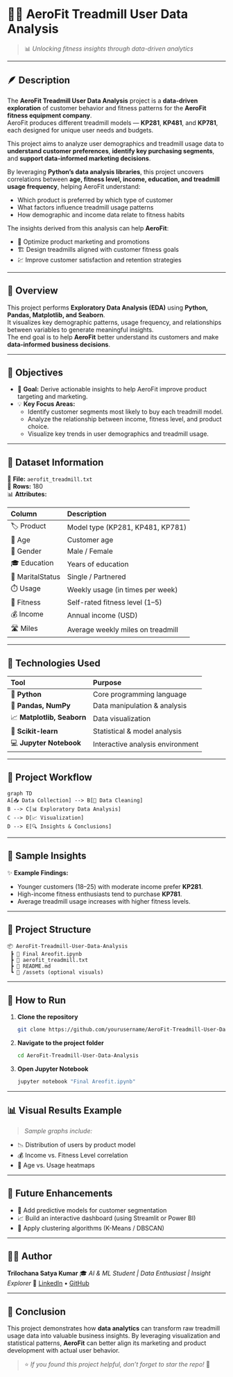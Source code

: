 
# 🏃‍♂️ AeroFit Treadmill User Data Analysis  
> 📊 *Unlocking fitness insights through data-driven analytics*

---

## 🪶 Description  

The **AeroFit Treadmill User Data Analysis** project is a **data-driven exploration** of customer behavior and fitness patterns for the **AeroFit fitness equipment company**.  
AeroFit produces different treadmill models — **KP281**, **KP481**, and **KP781**, each designed for unique user needs and budgets.  

This project aims to analyze user demographics and treadmill usage data to **understand customer preferences**, **identify key purchasing segments**, and **support data-informed marketing decisions**.  

By leveraging **Python’s data analysis libraries**, this project uncovers correlations between **age, fitness level, income, education, and treadmill usage frequency**, helping AeroFit understand:  
- Which product is preferred by which type of customer  
- What factors influence treadmill usage patterns  
- How demographic and income data relate to fitness habits  

The insights derived from this analysis can help **AeroFit**:  
- 🎯 Optimize product marketing and promotions  
- 🏗️ Design treadmills aligned with customer fitness goals  
- 💹 Improve customer satisfaction and retention strategies  

---

## 🌟 Overview  
This project performs **Exploratory Data Analysis (EDA)** using **Python, Pandas, Matplotlib, and Seaborn**.  
It visualizes key demographic patterns, usage frequency, and relationships between variables to generate meaningful insights.  
The end goal is to help **AeroFit** better understand its customers and make **data-informed business decisions**.  

---

## 🎯 Objectives  
- 🧠 **Goal:** Derive actionable insights to help AeroFit improve product targeting and marketing.  
- 💡 **Key Focus Areas:**  
  - Identify customer segments most likely to buy each treadmill model.  
  - Analyze the relationship between income, fitness level, and product choice.  
  - Visualize key trends in user demographics and treadmill usage.  

---

## 🧾 Dataset Information  
📁 **File:** `aerofit_treadmill.txt`  
🧮 **Rows:** 180  
📊 **Attributes:**

| Column | Description |
|:--|:--|
| 🏷️ Product | Model type (KP281, KP481, KP781) |
| 👶 Age | Customer age |
| 🚻 Gender | Male / Female |
| 🎓 Education | Years of education |
| 💍 MaritalStatus | Single / Partnered |
| ⏱️ Usage | Weekly usage (in times per week) |
| 💪 Fitness | Self-rated fitness level (1–5) |
| 💰 Income | Annual income (USD) |
| 🛣️ Miles | Average weekly miles on treadmill |

---

## 🧩 Technologies Used  
| Tool | Purpose |
|:--|:--|
| 🐍 **Python** | Core programming language |
| 📘 **Pandas, NumPy** | Data manipulation & analysis |
| 📈 **Matplotlib, Seaborn** | Data visualization |
| 🧮 **Scikit-learn** | Statistical & model analysis |
| 💻 **Jupyter Notebook** | Interactive analysis environment |

---

## 🧰 Project Workflow  
```mermaid
graph TD
A[📥 Data Collection] --> B[🧹 Data Cleaning]
B --> C[📊 Exploratory Data Analysis]
C --> D[📈 Visualization]
D --> E[🔍 Insights & Conclusions]
````

---

## 📸 Sample Insights

✨ **Example Findings:**

* Younger customers (18–25) with moderate income prefer **KP281**.
* High-income fitness enthusiasts tend to purchase **KP781**.
* Average treadmill usage increases with higher fitness levels.

---

## 📂 Project Structure

```
📦 AeroFit-Treadmill-User-Data-Analysis
 ┣ 📜 Final Areofit.ipynb
 ┣ 📄 aerofit_treadmill.txt
 ┣ 📝 README.md
 ┗ 📁 /assets (optional visuals)
```

---

## 🚀 How to Run

1. **Clone the repository**

   ```bash
   git clone https://github.com/yourusername/AeroFit-Treadmill-User-Data-Analysis.git
   ```
2. **Navigate to the project folder**

   ```bash
   cd AeroFit-Treadmill-User-Data-Analysis
   ```
3. **Open Jupyter Notebook**

   ```bash
   jupyter notebook "Final Areofit.ipynb"
   ```

---

## 📊 Visual Results Example

> *Sample graphs include:*

* 📉 Distribution of users by product model
* 💰 Income vs. Fitness Level correlation
* 🧍 Age vs. Usage heatmaps

---

## 🔮 Future Enhancements

* 🚧 Add predictive models for customer segmentation
* 📈 Build an interactive dashboard (using Streamlit or Power BI)
* 🧠 Apply clustering algorithms (K-Means / DBSCAN)

---

## 👨‍💻 Author

**Trilochana Satya Kumar**
🎓 *AI & ML Student | Data Enthusiast | Insight Explorer*
🔗 [LinkedIn](https://www.linkedin.com/) • [GitHub](https://github.com/)

---

## 🏁 Conclusion

This project demonstrates how **data analytics** can transform raw treadmill usage data into valuable business insights.
By leveraging visualization and statistical patterns, **AeroFit** can better align its marketing and product development with actual user behavior.

> ⭐ *If you found this project helpful, don’t forget to star the repo!* 🌟
